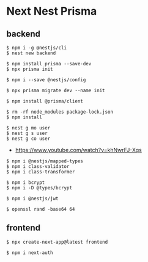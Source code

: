 # Next Nest Prisma

## backend

```
$ npm i -g @nestjs/cli
$ nest new backend
```


```
$ npm install prisma --save-dev
$ npx prisma init

$ npm i --save @nestjs/config

$ npx prisma migrate dev --name init

$ npm install @prisma/client
```

```
$ rm -rf node_modules package-lock.json
$ npm install
```


```
$ nest g mo user
$ nest g s user
$ nest g co user
```


- https://www.youtube.com/watch?v=khNwrFJ-Xqs


```
$ npm i @nestjs/mapped-types
$ npm i class-validator
$ npm i class-transformer
```


```
$ npm i bcrypt 
$ npm i -D @types/bcrypt
```

```
$ npm i @nestjs/jwt
```

```
$ openssl rand -base64 64
```


## frontend

```
$ npx create-next-app@latest frontend

$ npm i next-auth
```